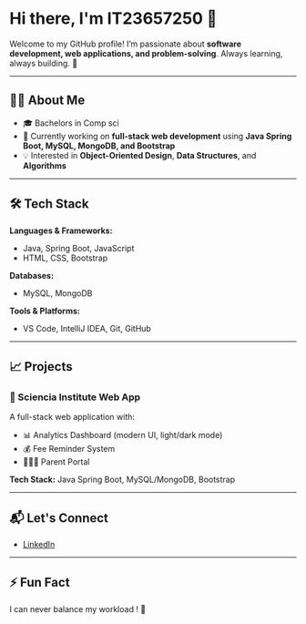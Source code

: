 <!--
**IT23657250/IT23657250** is a ✨ _special_ ✨ repository because its `README.md` (this file) appears on your GitHub profile.

Here are some ideas to get you started:

- 🔭 I’m currently working on ...
- 🌱 I’m currently learning ...
- 👯 I’m looking to collaborate on ...
- 🤔 I’m looking for help with ...
- 💬 Ask me about ...
- 📫 How to reach me: ...
- 😄 Pronouns: ...
- ⚡ Fun fact: ...
-->
# Hi there, I'm IT23657250 👋

Welcome to my GitHub profile! I’m passionate about **software development, web applications, and problem-solving**. Always learning, always building. 🚀

---

## 🧑‍💻 About Me

* 🎓 Bachelors in Comp sci
* 🌱 Currently working on **full-stack web development** using **Java Spring Boot, MySQL, MongoDB, and Bootstrap**
* 💡 Interested in **Object-Oriented Design**, **Data Structures**, and **Algorithms**
  
---

## 🛠 Tech Stack

**Languages & Frameworks:**

* Java, Spring Boot, JavaScript
* HTML, CSS, Bootstrap

**Databases:**

* MySQL, MongoDB

**Tools & Platforms:**

* VS Code, IntelliJ IDEA, Git, GitHub

---

## 📈 Projects

### 🔹 Sciencia Institute Web App

A full-stack web application with:

* 📊 Analytics Dashboard (modern UI, light/dark mode)
* 💰 Fee Reminder System
* 👨‍👩‍👧 Parent Portal

**Tech Stack:** Java Spring Boot, MySQL/MongoDB, Bootstrap

---

## 📬 Let's Connect

* [LinkedIn](https://www.linkedin.com/)
<!--* [Email](mailto:youremail@example.com)
* [Portfolio/Website](https://yourportfolio.com)
-->
---

## ⚡ Fun Fact

I can never balance my workload ! 💪
